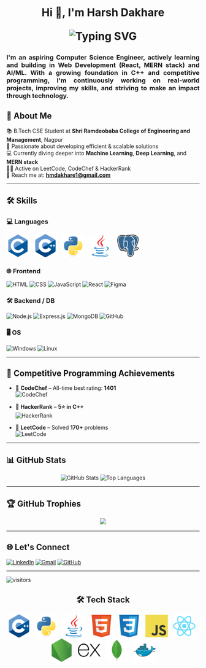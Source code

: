

<!--
**Harshdakhare4/Harshdakhare4** is a ✨ _special_ ✨ repository because its `README.md` (this file) appears on your GitHub profile.

Here are some ideas to get you started:

- 🔭 I’m currently working on ...
- 🌱 I’m currently learning ...
- 👯 I’m looking to collaborate on ...
- 🤔 I’m looking for help with ...
- 💬 Ask me about ...
- 📫 How to reach me: ...
- 😄 Pronouns: ...
- ⚡ Fun fact: ...
-->
<!--
**Harshdakhare4/Harshdakhare4** is a ✨ _special_ ✨ repository because its `README.md` (this file) appears on your GitHub profile.
-->

<h1 align="center">Hi 👋, I'm Harsh Dakhare
<p align="center">
  <img src="https://readme-typing-svg.demolab.com?font=Fira+Code&duration=2000&pause=1000&color=00BFFF&center=true&vCenter=true&width=435&lines=Computer+Science+Engineer;Web+Developer" alt="Typing SVG" />
</p>
</h1>
<h3 align="justify">I'm an aspiring Computer Science Engineer, actively learning and building in Web Development (React, MERN stack) and AI/ML. With a growing foundation in C++ and competitive programming, I'm continuously working on real-world projects, improving my skills, and striving to make an impact through technology.</h3>



## 🌟 About Me

📚 B.Tech CSE Student at **Shri Ramdeobaba College of Engineering and Management**, Nagpur  
🔭 Passionate about developing efficient & scalable solutions  
💻 Currently diving deeper into **Machine Learning**, **Deep Learning**, and **MERN stack**  
👨‍💻 Active on LeetCode, CodeChef & HackerRank  
📧 Reach me at: **hmdakhare1@gmail.com**



---

## 🛠️ Skills

### 💻 Languages
<img src="https://raw.githubusercontent.com/devicons/devicon/master/icons/c/c-original.svg" alt="C" width="60" height="60"/>
 &nbsp;
<img src="https://raw.githubusercontent.com/devicons/devicon/master/icons/cplusplus/cplusplus-original.svg" alt="C++" width="60" height="60"/>
  &nbsp;
<img src="https://raw.githubusercontent.com/devicons/devicon/master/icons/python/python-original.svg" alt="Python" width="60" height="60"/>
  &nbsp;
<img src="https://raw.githubusercontent.com/devicons/devicon/master/icons/java/java-original.svg" alt="Java" width="60" height="60"/>
  &nbsp;
<img src="https://raw.githubusercontent.com/devicons/devicon/master/icons/postgresql/postgresql-original.svg" alt="SQL" width="60" height="60"/>


### 🌐 Frontend
![HTML](https://img.shields.io/badge/HTML5-E34F26?style=for-the-badge&logo=html5&logoColor=white)
![CSS](https://img.shields.io/badge/CSS3-1572B6?style=for-the-badge&logo=css3&logoColor=white)
![JavaScript](https://img.shields.io/badge/JavaScript-F7DF1E?style=for-the-badge&logo=javascript&logoColor=black)
![React](https://img.shields.io/badge/React-61DAFB?style=for-the-badge&logo=react&logoColor=black)
![Figma](https://img.shields.io/badge/Figma-F24E1E?style=for-the-badge&logo=figma&logoColor=white)

### 🛠 Backend / DB
![Node.js](https://img.shields.io/badge/Node.js-339933?style=for-the-badge&logo=nodedotjs&logoColor=white)
![Express.js](https://img.shields.io/badge/Express.js-000000?style=for-the-badge&logo=express&logoColor=white)
![MongoDB](https://img.shields.io/badge/MongoDB-4EA94B?style=for-the-badge&logo=mongodb&logoColor=white)
![GitHub](https://img.shields.io/badge/GitHub-181717?style=for-the-badge&logo=github&logoColor=white)

### 🖥️ OS
![Windows](https://img.shields.io/badge/Windows-0078D6?style=for-the-badge&logo=windows&logoColor=white)
![Linux](https://img.shields.io/badge/Linux-FCC624?style=for-the-badge&logo=linux&logoColor=black)

---

## 🏅 Competitive Programming Achievements

- 🔻 **CodeChef** – All-time best rating: **1401**  
  ![CodeChef](https://img.shields.io/badge/CodeChef-1401%20Max%20Rating-brown?style=for-the-badge&logo=codechef)

- 🌟 **HackerRank** – **5⭐ in C++**  
  ![HackerRank](https://img.shields.io/badge/HackerRank-5%20Star%20C++-green?style=for-the-badge&logo=hackerrank)

- 🧠 **LeetCode** – Solved **170+** problems  
  ![LeetCode](https://img.shields.io/badge/LeetCode-170%2B%20Problems-orange?style=for-the-badge&logo=leetcode)

---

## 📊 GitHub Stats

<p align="center">
  <img src="https://github-readme-stats.vercel.app/api?username=Harshdakhare4&show_icons=true&theme=tokyonight" alt="GitHub Stats" />
  <img src="https://github-readme-stats.vercel.app/api/top-langs/?username=Harshdakhare4&layout=compact&theme=tokyonight" alt="Top Languages" />
</p>

---

## 🏆 GitHub Trophies

<p align="center">
  <img src="https://github-profile-trophy.vercel.app/?username=Harshdakhare4&theme=darkhub&no-frame=true&margin-w=20" />
</p>

---

## 🌐 Let's Connect

[![LinkedIn](https://img.shields.io/badge/LinkedIn-blue?style=for-the-badge&logo=linkedin&logoColor=white)](https://linkedin.com/in/your-link)
[![Gmail](https://img.shields.io/badge/Gmail-D14836?style=for-the-badge&logo=gmail&logoColor=white)](mailto:harshdakhare4@gmail.com)
[![GitHub](https://img.shields.io/badge/GitHub-000?style=for-the-badge&logo=github&logoColor=white)](https://github.com/Harshdakhare4)

---

![visitors](https://visitor-badge.laobi.icu/badge?page_id=Harshdakhare4.Harshdakhare4)

<h2 align="center">🛠️ Tech Stack</h2>
<p align="center">
  <img src="https://raw.githubusercontent.com/devicons/devicon/master/icons/cplusplus/cplusplus-original.svg" alt="C++" width="60" height="60"/>
  &nbsp;
  <img src="https://raw.githubusercontent.com/devicons/devicon/master/icons/python/python-original.svg" alt="Python" width="60" height="60"/>
  &nbsp;
  <img src="https://raw.githubusercontent.com/devicons/devicon/master/icons/java/java-original.svg" alt="Java" width="60" height="60"/>
  &nbsp;
  <img src="https://raw.githubusercontent.com/devicons/devicon/master/icons/html5/html5-original.svg" alt="HTML" width="60" height="60"/>
  &nbsp;
  <img src="https://raw.githubusercontent.com/devicons/devicon/master/icons/css3/css3-original.svg" alt="CSS" width="60" height="60"/>
  &nbsp;
  <img src="https://raw.githubusercontent.com/devicons/devicon/master/icons/javascript/javascript-original.svg" alt="JavaScript" width="60" height="60"/>
  &nbsp;
  <img src="https://raw.githubusercontent.com/devicons/devicon/master/icons/react/react-original.svg" alt="React" width="60" height="60"/>
  &nbsp;
  <img src="https://raw.githubusercontent.com/devicons/devicon/master/icons/nodejs/nodejs-original.svg" alt="Node.js" width="60" height="60"/>
  &nbsp;
  <img src="https://raw.githubusercontent.com/devicons/devicon/master/icons/express/express-original.svg" alt="Express.js" width="60" height="60"/>
  &nbsp;
  <img src="https://raw.githubusercontent.com/devicons/devicon/master/icons/mongodb/mongodb-original.svg" alt="MongoDB" width="60" height="60"/>
  &nbsp;
  <img src="https://raw.githubusercontent.com/devicons/devicon/master/icons/docker/docker-original.svg" alt="Docker" width="60" height="60"/>
</p>

